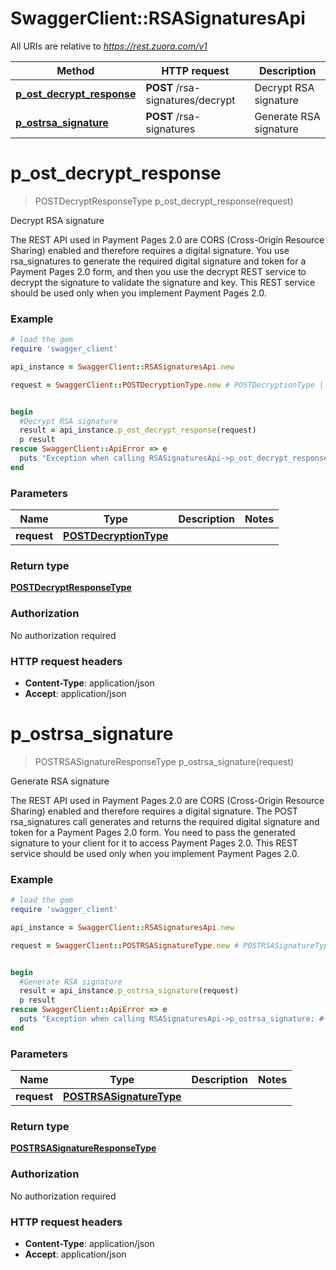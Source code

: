 # SwaggerClient::RSASignaturesApi

All URIs are relative to *https://rest.zuora.com/v1*

Method | HTTP request | Description
------------- | ------------- | -------------
[**p_ost_decrypt_response**](RSASignaturesApi.md#p_ost_decrypt_response) | **POST** /rsa-signatures/decrypt | Decrypt RSA signature
[**p_ostrsa_signature**](RSASignaturesApi.md#p_ostrsa_signature) | **POST** /rsa-signatures | Generate RSA signature


# **p_ost_decrypt_response**
> POSTDecryptResponseType p_ost_decrypt_response(request)

Decrypt RSA signature

 The REST API used in Payment Pages 2.0 are CORS (Cross-Origin Resource Sharing) enabled and therefore requires a digital signature. You use rsa_signatures to generate the required digital signature and token for a Payment Pages 2.0 form, and then you use the decrypt REST service to decrypt the signature to validate the signature and key.  This REST service should be used only when you implement Payment Pages 2.0.  

### Example
```ruby
# load the gem
require 'swagger_client'

api_instance = SwaggerClient::RSASignaturesApi.new

request = SwaggerClient::POSTDecryptionType.new # POSTDecryptionType | 


begin
  #Decrypt RSA signature
  result = api_instance.p_ost_decrypt_response(request)
  p result
rescue SwaggerClient::ApiError => e
  puts "Exception when calling RSASignaturesApi->p_ost_decrypt_response: #{e}"
end
```

### Parameters

Name | Type | Description  | Notes
------------- | ------------- | ------------- | -------------
 **request** | [**POSTDecryptionType**](POSTDecryptionType.md)|  | 

### Return type

[**POSTDecryptResponseType**](POSTDecryptResponseType.md)

### Authorization

No authorization required

### HTTP request headers

 - **Content-Type**: application/json
 - **Accept**: application/json



# **p_ostrsa_signature**
> POSTRSASignatureResponseType p_ostrsa_signature(request)

Generate RSA signature

 The REST API used in Payment Pages 2.0 are CORS (Cross-Origin Resource Sharing) enabled and therefore requires a digital signature. The POST rsa_signatures call generates and returns the required digital signature and token for a Payment Pages 2.0 form. You need to pass the generated signature to your client for it to access Payment Pages 2.0.     This REST service should be used only when you implement Payment Pages 2.0.  

### Example
```ruby
# load the gem
require 'swagger_client'

api_instance = SwaggerClient::RSASignaturesApi.new

request = SwaggerClient::POSTRSASignatureType.new # POSTRSASignatureType | 


begin
  #Generate RSA signature
  result = api_instance.p_ostrsa_signature(request)
  p result
rescue SwaggerClient::ApiError => e
  puts "Exception when calling RSASignaturesApi->p_ostrsa_signature: #{e}"
end
```

### Parameters

Name | Type | Description  | Notes
------------- | ------------- | ------------- | -------------
 **request** | [**POSTRSASignatureType**](POSTRSASignatureType.md)|  | 

### Return type

[**POSTRSASignatureResponseType**](POSTRSASignatureResponseType.md)

### Authorization

No authorization required

### HTTP request headers

 - **Content-Type**: application/json
 - **Accept**: application/json




